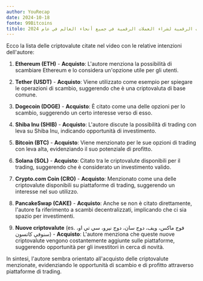 ```yaml
---
author: YouRecap
date: 2024-10-18
fonte: 99Bitcoins
titolo: أفضل بورصات العملات الرقمية لشراء العملات الرقمية في جميع أنحاء العالم في عام 2024!
---
```


Ecco la lista delle criptovalute citate nel video con le relative intenzioni dell'autore:

1. **Ethereum (ETH)** - **Acquisto**: L'autore menziona la possibilità di scambiare Ethereum e lo considera un'opzione utile per gli utenti.

2. **Tether (USDT)** - **Acquisto**: Viene utilizzato come esempio per spiegare le operazioni di scambio, suggerendo che è una criptovaluta di base comune.

3. **Dogecoin (DOGE)** - **Acquisto**: È citato come una delle opzioni per lo scambio, suggerendo un certo interesse verso di esso.

4. **Shiba Inu (SHIB)** - **Acquisto**: L'autore discute la possibilità di trading con leva su Shiba Inu, indicando opportunità di investimento.

5. **Bitcoin (BTC)** - **Acquisto**: Viene menzionato per le sue opzioni di trading con leva alta, evidenziando il suo potenziale di profitto.

6. **Solana (SOL)** - **Acquisto**: Citato tra le criptovalute disponibili per il trading, suggerendo che è considerato un investimento valido.

7. **Crypto.com Coin (CRO)** - **Acquisto**: Menzionato come una delle criptovalute disponibili su piattaforme di trading, suggerendo un interesse nel suo utilizzo.

8. **PancakeSwap (CAKE)** - **Acquisto**: Anche se non è citato direttamente, l'autore fa riferimento a scambi decentralizzati, implicando che ci sia spazio per investimenti.

9. **Nuove criptovalute** (es. فوج ماكس، ويف، دوج سان، دوج نيرو، سي تي او، سنوفي كاتسون) - **Acquisto**: L'autore menziona che queste nuove criptovalute vengono costantemente aggiunte sulle piattaforme, suggerendo opportunità per gli investitori in cerca di novità.

In sintesi, l'autore sembra orientato all'acquisto delle criptovalute menzionate, evidenziando le opportunità di scambio e di profitto attraverso piattaforme di trading.
